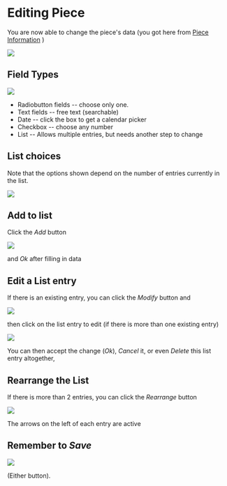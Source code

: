 # Editing Piece

You are now able to change the piece's data (you got here from [Piece Information](PotEdit.md) )


![](PotEditX1.png)

## Field Types

![](PotEditX2.png)

* Radiobutton fields -- choose only one.
* Text fields -- free text (searchable)
* Date -- click the box to get a calendar picker
* Checkbox -- choose any number
* List -- Allows multiple entries, but needs another step to change

## List choices

Note that the options shown depend on the number of entries currently in the list.

![](PotEditX3.png)

## Add to list

Click the _Add_ button

![](PotProcess6.png)

and _Ok_ after filling in data

## Edit a List entry

If there is an existing entry, you can click the _Modify_ button and

![](PotProcess7.png)

then click on the list entry to edit (if there is more than one existing entry)

![](PotProcess77.png)

You can then accept the change (_Ok_), _Cancel_ it, or even _Delete_ this list entry altogether,

## Rearrange the List

If there is more than 2 entries, you can click the _Rearrange_ button

![](PotProcess8.png)

The arrows on the left of each entry are active

## Remember to _Save_

![](PotEditX4.png)

(Either button).